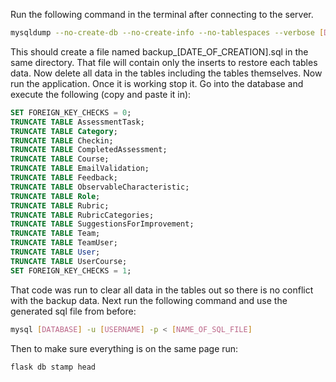 Run the following command in the terminal after connecting to the server. 

```bash
mysqldump --no-create-db --no-create-info --no-tablespaces --verbose [DATABASE_NAME] -u [USERNAME] -p > "backup_$(date +"%F_%T").sql"
```

This should create a file named backup_[DATE_OF_CREATION].sql in the same directory.
That file will contain only the inserts to restore each tables data.
Now delete all data in the tables including the tables themselves.
Now run the application. Once it is working stop it. 
Go into the database and execute the following (copy and paste it in):
```sql
SET FOREIGN_KEY_CHECKS = 0;
TRUNCATE TABLE AssessmentTask;
TRUNCATE TABLE Category;
TRUNCATE TABLE Checkin;
TRUNCATE TABLE CompletedAssessment;
TRUNCATE TABLE Course;
TRUNCATE TABLE EmailValidation;
TRUNCATE TABLE Feedback;
TRUNCATE TABLE ObservableCharacteristic;
TRUNCATE TABLE Role;
TRUNCATE TABLE Rubric;
TRUNCATE TABLE RubricCategories;
TRUNCATE TABLE SuggestionsForImprovement;
TRUNCATE TABLE Team;
TRUNCATE TABLE TeamUser;
TRUNCATE TABLE User;
TRUNCATE TABLE UserCourse;
SET FOREIGN_KEY_CHECKS = 1;
```
That code was run to clear all data in the tables out so there is no conflict with the backup data.
Next run the following command and use the generated sql file from before:

```bash
mysql [DATABASE] -u [USERNAME] -p < [NAME_OF_SQL_FILE] 
```

Then to make sure everything is on the same page run:

```bash
flask db stamp head
```


